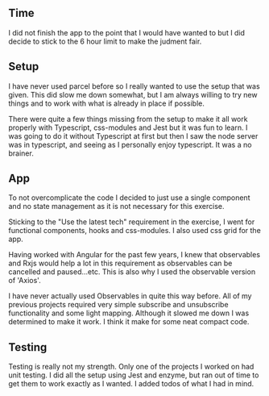 
## Time
I did not finish the app to the point that I would have wanted to but I did decide to stick to the 6 hour limit to make the judment fair.

## Setup
I have never used parcel before so I really wanted to use the setup that was given. This did slow me down somewhat, but I am always willing to try new things and to work with what is already in place if possible.

There were quite a few things missing from the setup to make it all work properly with Typescript, css-modules and Jest but it was fun to learn.
I was going to do it without Typescript at first but then I saw the node server was in typescript, and seeing as I personally enjoy typescript. It was a no brainer.

## App
To not overcomplicate the code I decided to just use a single component and no state management as it is not necessary for this exercise.

Sticking to the "Use the latest tech" requirement in the exercise, I went for functional components, hooks and css-modules. I also used css grid for the app.

Having worked with Angular for the past few years, I knew that observables and Rxjs would help a lot in this requirement as observables can be cancelled and paused...etc.
This is also why I used the observable version of 'Axios'.

I have never actually used Observables in quite this way before. All of my previous projects required very simple subscribe and unsubscribe functionality and some light mapping. Although it slowed me down I was determined to make it work. I think it make for some neat compact code.

## Testing
Testing is really not my strength. Only one of the projects I worked on had unit testing.
I did all the setup using Jest and enzyme, but ran out of time to get them to work exactly as I wanted. I added todos of what I had in mind.